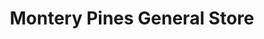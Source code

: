 ---
title: "Montery Pines General Store"
url: /hopkins/montery-pines-general-store/
shop: convenience
---